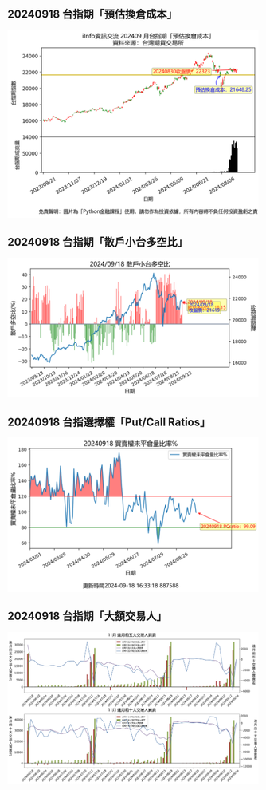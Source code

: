 ## 20240918 台指期「預估換倉成本」
![](images/txfcost.png)

## 20240918 台指期「散戶小台多空比」
![](images/bbiri.png)

## 20240918 台指選擇權「Put/Call Ratios」
![](images/pcratio.png)

## 20240918 台指期「大額交易人」
![](images/blocktrade.png)


